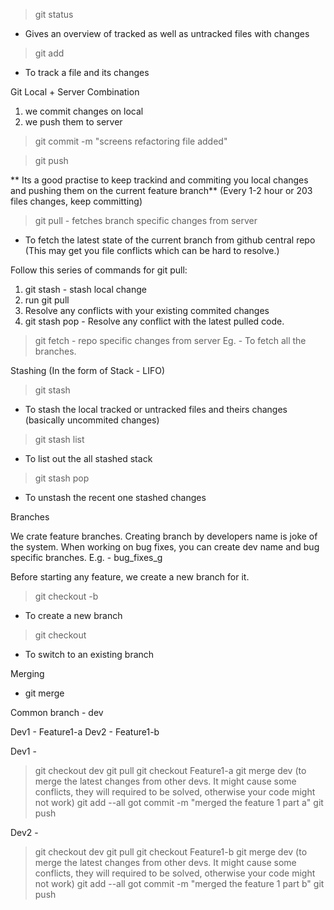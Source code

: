 


> git status
- Gives an overview of tracked as well as untracked files with changes


> git add <relative-file-path>
- To track a file and its changes



Git Local + Server Combination
1. we commit changes on local
2. we push them to server

>git commit -m "screens refactoring file added"  


> git push



** Its a good practise to keep trackind and commiting you local changes and pushing them on the current feature branch** (Every 1-2 hour or 203 files changes, keep committing)



> git pull - fetches branch specific changes from server
- To fetch the latest state of the current branch from github central repo
(This may get you file conflicts which can be hard to resolve.)

Follow this series of commands for git pull:
1. git stash - stash local change
2. run git pull
3. Resolve any conflicts with your existing commited changes
4. git stash pop - Resolve any conflict with the latest pulled code.

> git fetch - repo specific changes from server
Eg. - To fetch all the branches.



Stashing (In the form of Stack - LIFO)
> git stash 
- To stash the local tracked or untracked files and theirs changes (basically uncommited changes)

> git stash list
- To list out the all stashed stack

> git stash pop
- To unstash the recent one stashed changes




Branches

We crate feature branches. Creating branch by developers name is joke of the system. When working on bug fixes, you can create dev name and bug specific branches. E.g. - bug_fixes_g


Before starting any feature, we create a new branch for it.

> git checkout -b <branch-name>
- To create a new branch

> git checkout <branch-name>
- To switch to an existing branch





Merging
- git merge <branch-name>

Common branch - dev

Dev1 - Feature1-a
Dev2 - Feature1-b

Dev1 -

> git checkout dev
> git pull
> git checkout Feature1-a
> git merge dev (to merge the latest changes from other devs. It might cause some conflicts, they will required to be solved, otherwise your code might not work)
> git add --all
> got commit -m "merged the feature 1 part a"
> git push


Dev2 -

> git checkout dev
> git pull
> git checkout Feature1-b
> git merge dev (to merge the latest changes from other devs. It might cause some conflicts, they will required to be solved, otherwise your code might not work)
> git add --all
> got commit -m "merged the feature 1 part b"
> git push







